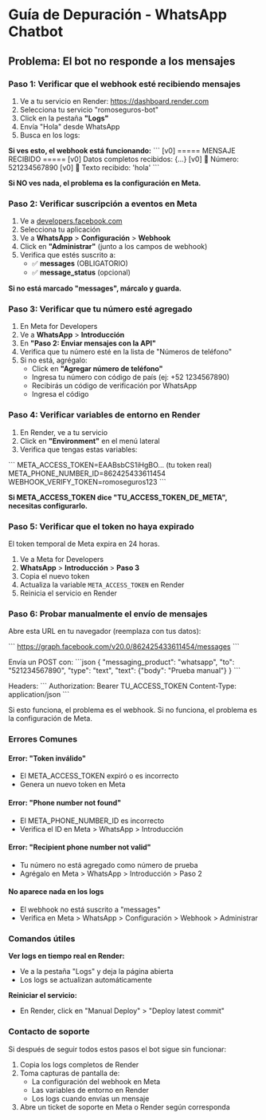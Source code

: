 # Guía de Depuración - WhatsApp Chatbot

## Problema: El bot no responde a los mensajes

### Paso 1: Verificar que el webhook esté recibiendo mensajes

1. Ve a tu servicio en Render: https://dashboard.render.com
2. Selecciona tu servicio "romoseguros-bot"
3. Click en la pestaña **"Logs"**
4. Envía "Hola" desde WhatsApp
5. Busca en los logs:

**Si ves esto, el webhook está funcionando:**
\`\`\`
[v0] ===== MENSAJE RECIBIDO =====
[v0] Datos completos recibidos: {...}
[v0] 📱 Número: 521234567890
[v0] 💬 Texto recibido: 'hola'
\`\`\`

**Si NO ves nada, el problema es la configuración en Meta.**

### Paso 2: Verificar suscripción a eventos en Meta

1. Ve a [developers.facebook.com](https://developers.facebook.com)
2. Selecciona tu aplicación
3. Ve a **WhatsApp** > **Configuración** > **Webhook**
4. Click en **"Administrar"** (junto a los campos de webhook)
5. Verifica que estés suscrito a:
   - ✅ **messages** (OBLIGATORIO)
   - ✅ **message_status** (opcional)

**Si no está marcado "messages", márcalo y guarda.**

### Paso 3: Verificar que tu número esté agregado

1. En Meta for Developers
2. Ve a **WhatsApp** > **Introducción**
3. En **"Paso 2: Enviar mensajes con la API"**
4. Verifica que tu número esté en la lista de "Números de teléfono"
5. Si no está, agrégalo:
   - Click en **"Agregar número de teléfono"**
   - Ingresa tu número con código de país (ej: +52 1234567890)
   - Recibirás un código de verificación por WhatsApp
   - Ingresa el código

### Paso 4: Verificar variables de entorno en Render

1. En Render, ve a tu servicio
2. Click en **"Environment"** en el menú lateral
3. Verifica que tengas estas variables:

\`\`\`
META_ACCESS_TOKEN=EAABsbCS1iHgBO... (tu token real)
META_PHONE_NUMBER_ID=862425433611454
WEBHOOK_VERIFY_TOKEN=romoseguros123
\`\`\`

**Si META_ACCESS_TOKEN dice "TU_ACCESS_TOKEN_DE_META", necesitas configurarlo.**

### Paso 5: Verificar que el token no haya expirado

El token temporal de Meta expira en 24 horas.

1. Ve a Meta for Developers
2. **WhatsApp** > **Introducción** > **Paso 3**
3. Copia el nuevo token
4. Actualiza la variable `META_ACCESS_TOKEN` en Render
5. Reinicia el servicio en Render

### Paso 6: Probar manualmente el envío de mensajes

Abre esta URL en tu navegador (reemplaza con tus datos):

\`\`\`
https://graph.facebook.com/v20.0/862425433611454/messages
\`\`\`

Envía un POST con:
\`\`\`json
{
  "messaging_product": "whatsapp",
  "to": "521234567890",
  "type": "text",
  "text": {"body": "Prueba manual"}
}
\`\`\`

Headers:
\`\`\`
Authorization: Bearer TU_ACCESS_TOKEN
Content-Type: application/json
\`\`\`

Si esto funciona, el problema es el webhook. Si no funciona, el problema es la configuración de Meta.

### Errores Comunes

#### Error: "Token inválido"
- El META_ACCESS_TOKEN expiró o es incorrecto
- Genera un nuevo token en Meta

#### Error: "Phone number not found"
- El META_PHONE_NUMBER_ID es incorrecto
- Verifica el ID en Meta > WhatsApp > Introducción

#### Error: "Recipient phone number not valid"
- Tu número no está agregado como número de prueba
- Agrégalo en Meta > WhatsApp > Introducción > Paso 2

#### No aparece nada en los logs
- El webhook no está suscrito a "messages"
- Verifica en Meta > WhatsApp > Configuración > Webhook > Administrar

### Comandos útiles

**Ver logs en tiempo real en Render:**
- Ve a la pestaña "Logs" y deja la página abierta
- Los logs se actualizan automáticamente

**Reiniciar el servicio:**
- En Render, click en "Manual Deploy" > "Deploy latest commit"

### Contacto de soporte

Si después de seguir todos estos pasos el bot sigue sin funcionar:

1. Copia los logs completos de Render
2. Toma capturas de pantalla de:
   - La configuración del webhook en Meta
   - Las variables de entorno en Render
   - Los logs cuando envías un mensaje
3. Abre un ticket de soporte en Meta o Render según corresponda
